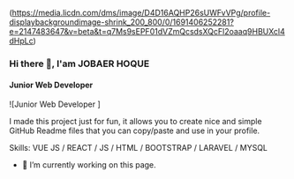 (https://media.licdn.com/dms/image/D4D16AQHP26sUWFvVPg/profile-displaybackgroundimage-shrink_200_800/0/1691406252281?e=2147483647&v=beta&t=q7Ms9sEPF01dVZmQcsdsXQcFl2oaaq9HBUXcl4dHpLc)
### Hi there 👋, I'am JOBAER HOQUE
#### Junior Web Developer 
![Junior Web Developer ]

I made this project just for fun, it allows you to create nice and simple GitHub Readme files that you can copy/paste and use in your profile.

Skills: VUE JS / REACT / JS / HTML  / BOOTSTRAP / LARAVEL / MYSQL 

- 🔭 I’m currently working on this page. 




